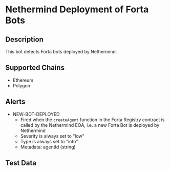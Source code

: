 # Nethermind Deployment of Forta Bots

## Description

This bot detects Forta bots deployed by Nethermind.

## Supported Chains

- Ethereum
- Polygon

## Alerts

- NEW-BOT-DEPLOYED
  - Fired when the `createAgent` function in the Forta Registry contract is called by the Nethermind EOA, i.e. a new Forta Bot is deployed by Nethermind
  - Severity is always set to "low"
  - Type is always set to "info"
  - Metadata: agentId (string)

## Test Data

<!-- The bot behaviour can be verified with the following transactions:

The test transaction examples should follow the format: [//txn hash//](//link to txn hash in block explorer//)
- 0x3a0f757030beec55c22cbc545dd8a844cbbb2e6019461769e1bc3f3a95d10826 (15,000 USDT) -->
